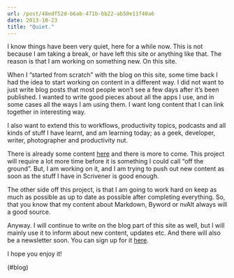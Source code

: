 ```yaml
---
url: /post/48edf52d-b6ab-471b-bb22-ab50e11f40a6
date: 2013-10-23
title: "Quiet."
---
```


I know things have been very quiet, here for a while now. This is not because I am taking a break, or have left this site or anything like that. The reason is that I am working on something new. On this site.



When I &#8220;started from scratch&#8221; with the blog on this site, some time back I had the idea to start working on content in a different way. I did not want to just write blog posts that most people won&#8217;t see a few days after it&#8217;s been published. I wanted to write good pieces about all the apps I use, and in some cases all the ways I am using them. I want long content that I can link together in interesting way.



I also want to extend this to workflows, productivity topics, podcasts and all kinds of stuff I have learnt, and am learning today; as a geek, developer, writer, photographer and productivity nut.



There is already some content [here][1] and there is more to come. This project will require a lot more time before it is something I could call &#8220;off the ground&#8221;. But, I am working on it, and I am trying to push out new content as soon as the stuff I have in Scrivener is good enough.



The other side off this project, is that I am going to work hard on keep as much as possible as up to date as possible after completing everything. So, that you know that my content about Markdown, Byword or nvAlt always will a good source.



Anyway. I will continue to write on the blog part of this site as well, but I will mainly use it to inform about new content, updates etc. And there will also be a newsletter soon. You can sign up for it [here][2].



I hope you enjoy it!



(#blog)



 [1]: http://hjertnes.me/content/

 [2]: http://hjertnes.me/letter/